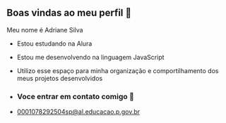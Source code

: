 ## Boas vindas ao meu perfil 🥰

Meu nome é Adriane Silva 

- Estou estudando na Alura
- Estou me desenvolvendo na linguagem JavaScript
- Utilizo esse espaço para minha organização e comportilhamento dos meus projetos desenvolvidos

- ### Voce entrar em contato comigo 🪼

- 0001078292504sp@al.educacao.p.gov.br
